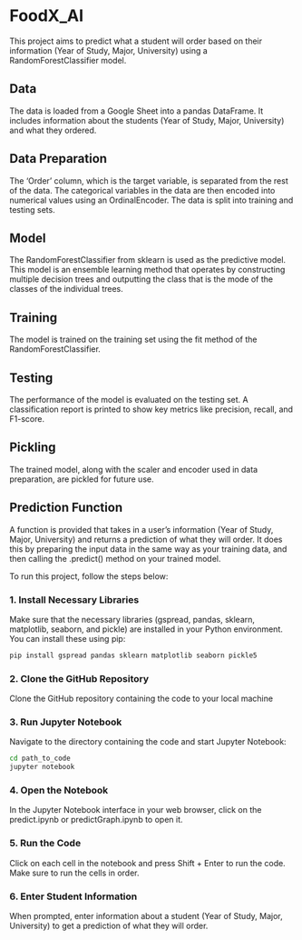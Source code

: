 # FoodX_AI

This project aims to predict what a student will order based on their information (Year of Study, Major, University) using a RandomForestClassifier model.

## Data
The data is loaded from a Google Sheet into a pandas DataFrame. It includes information about the students (Year of Study, Major, University) and what they ordered.

## Data Preparation
The ‘Order’ column, which is the target variable, is separated from the rest of the data. The categorical variables in the data are then encoded into numerical values using an OrdinalEncoder. The data is split into training and testing sets.

## Model
The RandomForestClassifier from sklearn is used as the predictive model. This model is an ensemble learning method that operates by constructing multiple decision trees and outputting the class that is the mode of the classes of the individual trees.

## Training
The model is trained on the training set using the fit method of the RandomForestClassifier.

## Testing
The performance of the model is evaluated on the testing set. A classification report is printed to show key metrics like precision, recall, and F1-score.

## Pickling
The trained model, along with the scaler and encoder used in data preparation, are pickled for future use.

## Prediction Function
A function is provided that takes in a user’s information (Year of Study, Major, University) and returns a prediction of what they will order. It does this by preparing the input data in the same way as your training data, and then calling the .predict() method on your trained model.

To run this project, follow the steps below:

### 1. Install Necessary Libraries
Make sure that the necessary libraries (gspread, pandas, sklearn, matplotlib, seaborn, and pickle) are installed in your Python environment. You can install these using pip:

```bash
pip install gspread pandas sklearn matplotlib seaborn pickle5
```
### 2. Clone the GitHub Repository
Clone the GitHub repository containing the code to your local machine

### 3. Run Jupyter Notebook
Navigate to the directory containing the code and start Jupyter Notebook:

```bash
cd path_to_code
jupyter notebook
```
### 4. Open the Notebook
In the Jupyter Notebook interface in your web browser, click on the predict.ipynb or predictGraph.ipynb to open it.

### 5. Run the Code
Click on each cell in the notebook and press Shift + Enter to run the code. Make sure to run the cells in order.

### 6. Enter Student Information
When prompted, enter information about a student (Year of Study, Major, University) to get a prediction of what they will order.